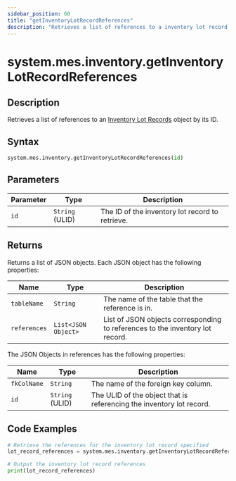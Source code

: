 ```yaml
---
sidebar_position: 60
title: "getInventoryLotRecordReferences"
description: "Retrieves a list of references to a inventory lot record with the given ID."
---
```


# system.mes.inventory.getInventoryLotRecordReferences

## Description

Retrieves a list of references to an [Inventory Lot Records](../../data-model/inventory-model/inventory-lot-record) object by its ID.

## Syntax

```python
system.mes.inventory.getInventoryLotRecordReferences(id)
```

## Parameters

| Parameter | Type            | Description                                     |
| --------- | --------------- | ----------------------------------------------- |
| `id`      | `String` (ULID) | The ID of the inventory lot record to retrieve. |

## Returns

Returns a list of JSON objects. Each JSON object has the following properties:

| Name         | Type                | Description                                                                   |
| ------------ | ------------------- | ----------------------------------------------------------------------------- |
| `tableName`  | `String`            | The name of the table that the reference is in.                               |
| `references` | `List<JSON Object>` | List of JSON objects corresponding to references to the inventory lot record. |

The JSON Objects in references has the following properties:

| Name        | Type            | Description                                                          |
| ----------- | --------------- | -------------------------------------------------------------------- |
| `fkColName` | `String`        | The name of the foreign key column.                                  |
| `id`        | `String` (ULID) | The ULID of the object that is referencing the inventory lot record. |

## Code Examples

```python
# Retrieve the references for the inventory lot record specified
lot_record_references = system.mes.inventory.getInventoryLotRecordReferences('VQNX3P98-01JE6QXQX0-993FMEHT')

# Output the inventory lot record references
print(lot_record_references)
```
